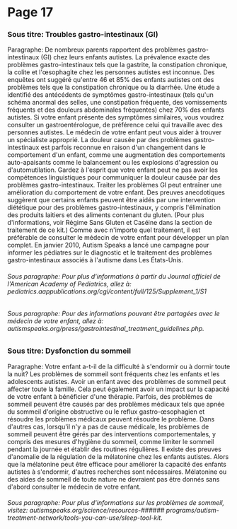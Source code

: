 # Page 17
### Sous titre: Troubles gastro-intestinaux (GI)
Paragraphe: De nombreux parents rapportent des problèmes gastro-intestinaux (GI) chez leurs enfants autistes. La prévalence exacte des problèmes gastro-intestinaux tels que la gastrite, la constipation chronique, la colite et l'œsophagite chez les personnes autistes est inconnue. Des enquêtes ont suggéré qu'entre 46 et 85% des enfants autistes ont des problèmes tels que la constipation chronique ou la diarrhée. Une étude a identifié des antécédents de symptômes gastro-intestinaux (tels qu'un schéma anormal des selles, une constipation fréquente, des vomissements fréquents et des douleurs abdominales fréquentes) chez 70% des enfants autistes. Si votre enfant présente des symptômes similaires, vous voudrez consulter un gastroentérologue, de préférence celui qui travaille avec des personnes autistes. Le médecin de votre enfant peut vous aider à trouver un spécialiste approprié. La douleur causée par des problèmes gastro-intestinaux est parfois reconnue en raison d'un changement dans le comportement d'un enfant, comme une augmentation des comportements auto-apaisants comme le balancement ou les explosions d'agression ou d'automutilation. Gardez à l'esprit que votre enfant peut ne pas avoir les compétences linguistiques pour communiquer la douleur causée par des problèmes gastro-intestinaux. Traiter les problèmes GI peut entraîner une amélioration du comportement de votre enfant. Des preuves anecdotiques suggèrent que certains enfants peuvent être aidés par une intervention diététique pour des problèmes gastro-intestinaux, y compris l'élimination des produits laitiers et des aliments contenant du gluten. (Pour plus d'informations, voir Régime Sans Gluten et Caséine dans la section de traitement de ce kit.) Comme avec n'importe quel traitement, il est préférable de consulter le médecin de votre enfant pour développer un plan complet. En janvier 2010, Autism Speaks a lancé une campagne pour informer les pédiatres sur le diagnostic et le traitement des problèmes gastro-intestinaux associés à l'autisme dans Les États-Unis.

###### Sous paragraphe: Pour plus d'informations à partir du Journal officiel de l'American Academy of Pediatrics, allez à: pediatrics.aappublications.org/cgi/content/full/125/Supplement_1/S1
###### Sous paragraphe: Pour des informations pouvant être partagées avec le médecin de votre enfant, allez à: autismspeaks.org/press/gastrointestinal_treatment_guidelines.php.
### Sous titre: Dysfonction du sommeil
Paragraphe: Votre enfant a-t-il de la difficulté à s'endormir ou à dormir toute la nuit? Les problèmes de sommeil sont fréquents chez les enfants et les adolescents autistes. Avoir un enfant avec des problèmes de sommeil peut affecter toute la famille. Cela peut également avoir un impact sur la capacité de votre enfant à bénéficier d'une thérapie. Parfois, des problèmes de sommeil peuvent être causés par des problèmes médicaux tels que apnée du sommeil d'origine obstructive ou le reflux gastro-œsophagien et résoudre les problèmes médicaux peuvent résoudre le problème. Dans d'autres cas, lorsqu'il n'y a pas de cause médicale, les problèmes de sommeil peuvent être gérés par des interventions comportementales, y compris des mesures d'hygiène du sommeil, comme limiter le sommeil pendant la journée et établir des routines régulières. Il existe des preuves d'anomalie de la régulation de la mélatonine chez les enfants autistes. Alors que la mélatonine peut être efficace pour améliorer la capacité des enfants autistes à s'endormir, d'autres recherches sont nécessaires. Mélatonine ou des aides de sommeil de toute nature ne devraient pas être donnés sans d'abord consulter le médecin de votre enfant.

###### Sous paragraphe: Pour plus d'informations sur les problèmes de sommeil, visitez: autismspeaks.org/science/resources-###### programs/autism-treatment-network/tools-you-can-use/sleep-tool-kit.
